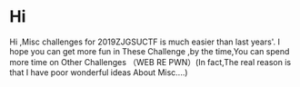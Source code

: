 # Hi

Hi ,Misc challenges for 2019ZJGSUCTF is much easier than last years'.
I hope you can get more fun in These Challenge ,by the time,You can spend more time on Other Challenges （WEB RE PWN）(In fact,The real reason is that I have poor wonderful ideas About Misc....)

